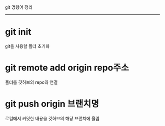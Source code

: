 git 명령어 정리

---

# git init

git을 사용할 폴더 초기화

# git remote add origin repo주소

폴더를 깃허브의 repo와 연결

# git push origin 브랜치명

로컬에서 커밋한 내용을 깃허브의 해당 브랜치에 올림
